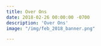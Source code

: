 ```yaml
---
title: Over Ons
date: 2018-02-26 00:00:00 -0700
description: 'Over Ons'
image: "/img/feb_2018_banner.png"

---
```

